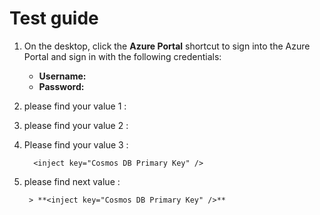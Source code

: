 # Test guide

1. On the desktop, click the **Azure Portal** shortcut to sign into the Azure Portal and sign in with the following credentials:

	* **Username:** <inject key="AzureAdUserEmail" />
	* **Password:** <inject key="AzureAdUserPassword" />

1. please find your value 1 : **<inject key="Cosmos DB Account URI" props="{\&quot;style\&quot;:{\&quot;fontWeight\&quot;:\&quot;bold\&quot;,\&quot;fontDecoration\&quot;:\&quot;italic\&quot;},\&quot;enableCopy\&quot;:true}" />**

1. please find your value 2 : **<inject key="Cosmos DB Primary Key" />**

1. Please find your value 3 : 

     ```
       <inject key="Cosmos DB Primary Key" />
     ```

1. please find next value :

        > **<inject key="Cosmos DB Primary Key" />**
